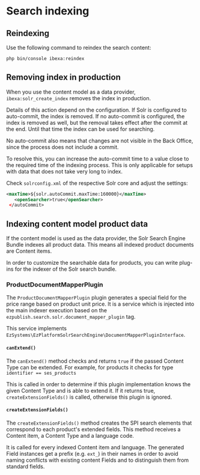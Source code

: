 # Search indexing

## Reindexing

Use the following command to reindex the search content:

``` bash
php bin/console ibexa:reindex
```

## Removing index in production

When you use the content model as a data provider, `ibexa:solr_create_index` removes the index in production.

Details of this action depend on the configuration. If Solr is configured to auto-commit, the index is removed.
If no auto-commit is configured, the index is removed as well, but the removal takes effect after the commit at the end. 
Until that time the index can be used for searching.

No auto-commit also means that changes are not visible in the Back Office, since the process does not include a commit.

To resolve this, you can increase the auto-commit time to a value close to the required time of the indexing process.
This is only applicable for setups with data that does not take very long to index.

Check `solrconfig.xml` of the respective Solr core and adjust the settings:

``` xml
<maxTime>${solr.autoCommit.maxTime:160000}</maxTime>
   <openSearcher>true</openSearcher>
 </autoCommit>
```

## Indexing content model product data

If the content model is used as the data provider, the Solr Search Engine Bundle indexes all product data.
This means all indexed product documents are Content items.

In order to customize the searchable data for products, you can write plug-ins for the indexer of the Solr search bundle.

### ProductDocumentMapperPlugin

The `ProductDocumentMapperPlugin` plugin generates a special field for the price range based on product unit price.
It is a service which is injected into the main indexer execution based on the `ezpublish.search.solr.document_mapper_plugin` tag.

This service implements `EzSystems\EzPlatformSolrSearchEngine\DocumentMapperPluginInterface`.

#### `canExtend()`

The `canExtend()` method checks and returns `true` if the passed Content Type can be extended.
For example, for products it checks for type `identifier == ses_products`

This is called in order to determine if this plugin implementation knows the given Content Type and is able to extend it.
If it returns true, `createExtensionFields()` is called, otherwise this plugin is ignored.

#### `createExtensionFields()`

The `createExtensionFields()` method creates the SPI search elements that correspond to each product's extended fields.
This method receives a Content item, a Content Type and a language code.

It is called for every indexed Content item and language.
The generated Field instances get a prefix (e.g. `ext_`) in their names in order to avoid naming conflicts with existing content Fields
and to distinguish them from standard fields.
